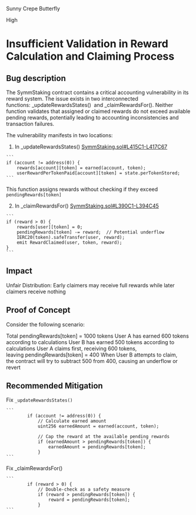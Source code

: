 Sunny Crepe Butterfly

High

# Insufficient Validation in Reward Calculation and Claiming Process

## Bug description

The SymmStaking contract contains a critical accounting vulnerability in its reward system. The issue exists in two interconnected functions: _updateRewardsStates()  and _claimRewardsFor(). Neither function validates that assigned or claimed rewards do not exceed available pending rewards, potentially leading to accounting inconsistencies and transaction failures.

The vulnerability manifests in two locations:
1. In _updateRewardsStates()  [SymmStaking.sol#L415C1-L417C67](https://github.com/sherlock-audit/2025-03-symm-io-stacking/blob/d7cf7fc96af1c25b53a7b500a98b411cd018c0d3/token/contracts/staking/SymmStaking.sol#L415C1-L417C67)
````solidity
```
if (account != address(0)) {
    rewards[account][token] = earned(account, token);
    userRewardPerTokenPaid[account][token] = state.perTokenStored;
```
````
This function assigns rewards without checking if they exceed `pendingRewards[token]`

2.  In _claimRewardsFor() [SymmStaking.sol#L390C1-L394C45](https://github.com/sherlock-audit/2025-03-symm-io-stacking/blob/d7cf7fc96af1c25b53a7b500a98b411cd018c0d3/token/contracts/staking/SymmStaking.sol#L390C1-L394C45)

````solidity
```
if (reward > 0) {
    rewards[user][token] = 0;
    pendingRewards[token] -= reward;  // Potential underflow
    IERC20(token).safeTransfer(user, reward);
    emit RewardClaimed(user, token, reward);
}
```
````



## Impact

Unfair Distribution: Early claimers may receive full rewards while later claimers receive nothing

## Proof of Concept
Consider the following scenario:

Total pendingRewards[token] = 1000 tokens
User A has earned 600 tokens according to calculations
User B has earned 500 tokens according to calculations
User A claims first, receiving 600 tokens, leaving pendingRewards[token] = 400 When User B attempts to claim, the contract will try to subtract 500 from 400, causing an underflow or revert

## Recommended Mitigation

Fix `_updateRewardsStates()`
````solidity
```
        if (account != address(0)) {
            // Calculate earned amount
            uint256 earnedAmount = earned(account, token);
            
            // Cap the reward at the available pending rewards
            if (earnedAmount > pendingRewards[token]) {
                earnedAmount = pendingRewards[token];
            }
```
````
Fix _claimRewardsFor()
````solidity
```
        if (reward > 0) {
            // Double-check as a safety measure
            if (reward > pendingRewards[token]) {
                reward = pendingRewards[token];
            }
```
````
            
            




